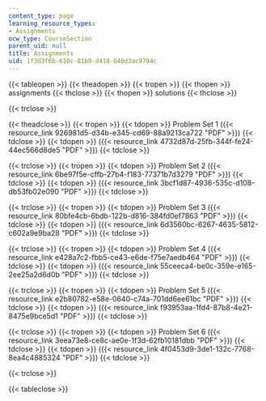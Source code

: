 ```yaml
---
content_type: page
learning_resource_types:
- Assignments
ocw_type: CourseSection
parent_uid: null
title: Assignments
uid: 1f3d3f6b-610c-81b9-d418-640d3ac9794c
---
```


{{< tableopen >}}
{{< theadopen >}}
{{< tropen >}}
{{< thopen >}}
assignments
{{< thclose >}}
{{< thopen >}}
solutions
{{< thclose >}}

{{< trclose >}}

{{< theadclose >}}
{{< tropen >}}
{{< tdopen >}}
Problem Set 1 ({{< resource_link 926981d5-d34b-e345-cd69-88a9213ca722 "PDF" >}})
{{< tdclose >}}
{{< tdopen >}}
({{< resource_link 4732d87d-25fb-344f-fe24-44ec566d8de5 "PDF" >}})
{{< tdclose >}}

{{< trclose >}}
{{< tropen >}}
{{< tdopen >}}
Problem Set 2 ({{< resource_link 6be97f5e-cffb-27b4-f183-77371b7d3279 "PDF" >}})
{{< tdclose >}}
{{< tdopen >}}
({{< resource_link 3bcf1d87-4936-535c-d108-db53fb02e090 "PDF" >}})
{{< tdclose >}}

{{< trclose >}}
{{< tropen >}}
{{< tdopen >}}
Problem Set 3 ({{< resource_link 80bfe4cb-6bdb-122b-d816-384fd0ef7863 "PDF" >}})
{{< tdclose >}}
{{< tdopen >}}
({{< resource_link 6d3560bc-6267-4635-5812-c602a9e9ba28 "PDF" >}})
{{< tdclose >}}

{{< trclose >}}
{{< tropen >}}
{{< tdopen >}}
Problem Set 4 ({{< resource_link e428a7c2-fbb5-ce43-e6de-f75e7aedb464 "PDF" >}})
{{< tdclose >}}
{{< tdopen >}}
({{< resource_link 55ceeca4-be0c-359e-e165-2ee25a2d6d0b "PDF" >}})
{{< tdclose >}}

{{< trclose >}}
{{< tropen >}}
{{< tdopen >}}
Problem Set 5 ({{< resource_link e2b80782-e58e-0640-c74a-701dd6ee61bc "PDF" >}})
{{< tdclose >}}
{{< tdopen >}}
({{< resource_link f93953aa-1fd4-87b8-4e21-8475e9bce5d1 "PDF" >}})
{{< tdclose >}}

{{< trclose >}}
{{< tropen >}}
{{< tdopen >}}
Problem Set 6 ({{< resource_link 3eea73e8-ce8c-ae0e-1f3d-62fb10181dbb "PDF" >}})
{{< tdclose >}}
{{< tdopen >}}
({{< resource_link 4f0453d9-3de1-132c-7768-8ea4c4885324 "PDF" >}})
{{< tdclose >}}

{{< trclose >}}

{{< tableclose >}}